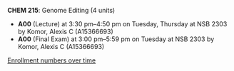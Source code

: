 **CHEM 215**: Genome Editing (4 units)

- **A00** (Lecture) at 3:30 pm–4:50 pm on Tuesday, Thursday at NSB 2303 by Komor, Alexis C (A15366693)
- **A00** (Final Exam) at 3:00 pm–5:59 pm on Tuesday at NSB 2303 by Komor, Alexis C (A15366693)

[Enrollment numbers over time](./CHEM215.tsv)
